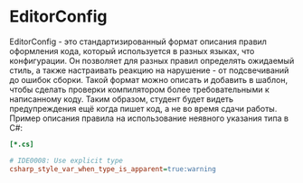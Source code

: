 # EditorConfig

EditorConfig - это стандартизированный формат описания правил оформления кода, который используется в разных языках, что конфигурации. Он позволяет для разных правил определять ожидаемый стиль, а также настраивать реакцию на нарушение - от подсвечиваний до ошибок сборки. Такой формат можно описать и добавить в шаблон, чтобы сделать проверки компилятором более требовательными к написанному коду. Таким образом, студент будет видеть предупреждения ещё когда пишет код, а не во время сдачи работы. Пример описания правила на использование неявного указания типа в C#:

```ini
[*.cs]

# IDE0008: Use explicit type
csharp_style_var_when_type_is_apparent=true:warning
```
